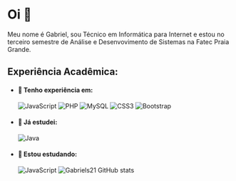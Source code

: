 # Oi 👋

Meu nome é Gabriel, sou Técnico em Informática para Internet e estou no terceiro semestre de Análise e Desenvovimento de Sistemas na Fatec Praia Grande.

## Experiência Acadêmica:

- #### 💼 Tenho experiência em:
                           
  <img alt="JavaScript" src="https://img.shields.io/badge/javascript-%23323330.svg?style=for-the-badge&logo=javascript&logoColor=%23F7DF1E%22/%3E"/>
  <img alt="PHP" src="https://img.shields.io/badge/php-%23777BB4.svg?style=for-the-badge&logo=php&logoColor=white"/>
  <img alt="MySQL" src="https://img.shields.io/badge/mysql-%2300000f.svg?style=for-the-badge&logo=mysql&logoColor=white"/> 
  <img alt="CSS3" src="https://img.shields.io/badge/css3-%231572B6.svg?style=for-the-badge&logo=css3&logoColor=white%22"/>
  <img alt="Bootstrap" src="https://img.shields.io/badge/bootstrap-%23563D7C.svg?style=for-the-badge&logo=bootstrap&logoColor=white%22"/>
  
- #### 📘 Já estudei:
  
  <img alt="Java" src="https://img.shields.io/badge/java-%23323330.svg?style=for-the-badge&logo=java&logoColor=%23F7DF1E%22"/>
  
- #### 📘 Estou estudando:
 
  <img alt="JavaScript" src="https://img.shields.io/badge/C%2B%2B-00599C?style=for-the-badge&logo=c%2B%2B&logoColor=white"/>

  <img heigth = "180em" src="https://github-readme-stats.vercel.app/api?username=Gabriels21&show_icons=true&theme=radical" alt="Gabriels21 GitHub stats"/>
 
<!--
**Gabriels21/GabrielS21** is a ✨ _special_ ✨ repository because its `README.md` (this file) appears on your GitHub profile.

Here are some ideas to get you started:

- 🔭 I’m currently working on ...
- 🌱 I’m currently learning ...
- 👯 I’m looking to collaborate on ...
- 🤔 I’m looking for help with ...
- 💬 Ask me about ...
- 📫 How to reach me: ...
- 😄 Pronouns: ...
- ⚡ Fun fact: ...
-->
